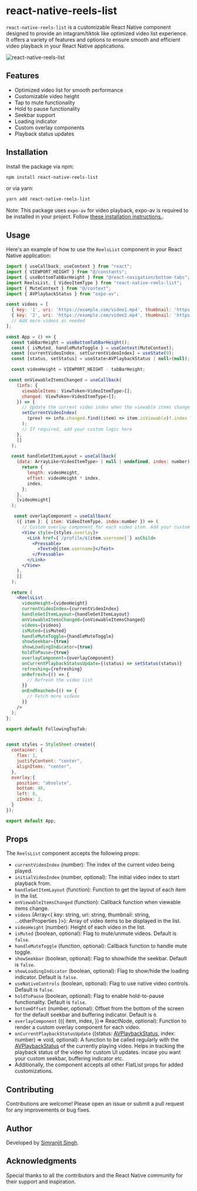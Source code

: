 # react-native-reels-list

`react-native-reels-list` is a customizable React Native component designed to provide an intagram/tiktok like optimized video list experience. It offers a variety of features and options to ensure smooth and efficient video playback in your React Native applications.

![react-native-reels-list](https://github.com/Simranjits11/react-native-reels-list/blob/master/example/Example.gif?raw=true)

## Features

- Optimized video list for smooth performance
- Customizable video height
- Tap to mute functionality
- Hold to pause functionality
- Seekbar support
- Loading indicator
- Custom overlay components
- Playback status updates

## Installation

Install the package via npm:

```sh
npm install react-native-reels-list
```

or via yarn:

```sh
yarn add react-native-reels-list
```

Note: This package uses `expo-av` for video playback, expo-av is required to be installed in your project. Follow [these installation instructions.](https://docs.expo.dev/versions/latest/sdk/av/#installation).

## Usage

Here's an example of how to use the `ReelsList` component in your React Native application:

```jsx
import { useCallback, useContext } from "react";
import { VIEWPORT_HEIGHT } from "@/constants";
import { useBottomTabBarHeight } from "@react-navigation/bottom-tabs";
import ReelsList, { VideoItemType } from "react-native-reels-list";
import { MuteContext } from "@/context";
import { AVPlaybackStatus } from "expo-av";

const videos = [
  { key: '1', uri: 'https://example.com/video1.mp4', thumbnail: 'https://example.com/thumbnail1.jpg', ...otherProperties},
  { key: '2', uri: 'https://example.com/video2.mp4', thumbnail: 'https://example.com/thumbnail4.jpg', ...otherProperties},
  // Add more videos as needed
];

const App = () => {
  const tabBarHeight = useBottomTabBarHeight();
  const { isMuted, handleMuteToggle } = useContext(MuteContext);
  const [currentVideoIndex, setCurrentVideoIndex] = useState(0);
  const [status, setStatus] = useState<AVPlaybackStatus | null>(null);

  const videoHeight = VIEWPORT_HEIGHT - tabBarHeight;

 const onViewableItemsChanged = useCallback(
    (info: {
      viewableItems: ViewToken<VideoItemType>[];
      changed: ViewToken<VideoItemType>[];
    }) => {
      // Update the current video index when the viewable items change
      setCurrentVideoIndex(
        (prev) => info.changed.find((item) => item.isViewable)?.index ?? prev
      );
      // If required, add your custom logic here
    },
    []
  );

  const handleGetItemLayout = useCallback(
    (data: ArrayLike<VideoItemType> | null | undefined, index: number) => {
      return {
        length: videoHeight,
        offset: videoHeight * index,
        index,
      };
    },
    [videoHeight]
  );

   const overlayComponent = useCallback(
    ({ item }: { item: VideoItemType, index:number }) => (
      // Custom overlay component for each video item. Add your custom UI with position: 'absolute' here.
      <View style={styles.overlay}>
        <Link href={`/profile/${item.username}`} asChild>
          <Pressable>
            <Text>@{item.username}</Text>
          </Pressable>
        </Link>
      </View>
    ),
    []
  );

  return (
    <ReelsList
      videoHeight={videoHeight}
      currentVideoIndex={currentVideoIndex}
      handleGetItemLayout={handleGetItemLayout}
      onViewableItemsChanged={onViewableItemsChanged}
      videos={videos}
      isMuted={isMuted}
      handleMuteToggle={handleMuteToggle}
      showSeekbar={true}
      showLoadingIndicator={true}
      holdToPause={true}
      overlayComponent={overlayComponent}
      onCurrentPlaybackStatusUpdate={(status) => setStatus(status)}
      refreshing={refreshing}
      onRefresh={() => {
        // Refresh the video list
      }}
      onEndReached={() => {
        // Fetch more videos
      }}
    />
  );
};

export default FollowingTopTab;


const styles = StyleSheet.create({
  container: {
    flex: 1,
    justifyContent: "center",
    alignItems: "center",
  },
  overlay:{
    position: "absolute",
    bottom: 40,
    left: 8,
    zIndex: 2,
  }
});

export default App;
```

## Props

The `ReelsList` component accepts the following props:

- `currentVideoIndex` (number): The index of the current video being played.
- `initialVideoIndex` (number, optional): The initial video index to start playback from.
- `handleGetItemLayout` (function): Function to get the layout of each item in the list.
- `onViewableItemsChanged` (function): Callback function when viewable items change.
- `videos` (Array<{
  key: string,
  uri: string,
  thumbnail: string,
  ...otherProperties
  }>): Array of video items to be displayed in the list.
- `videoHeight` (number): Height of each video in the list.
- `isMuted` (boolean, optional): Flag to mute/unmute videos. Default is `false`.
- `handleMuteToggle` (function, optional): Callback function to handle mute toggle.
- `showSeekbar` (boolean, optional): Flag to show/hide the seekbar. Default is `false`.
- `showLoadingIndicator` (boolean, optional): Flag to show/hide the loading indicator. Default is `false`.
- `useNativeControls` (boolean, optional): Flag to use native video controls. Default is `false`.
- `holdToPause` (boolean, optional): Flag to enable hold-to-pause functionality. Default is `false`.
- `bottomOffset` (number, optional): Offset from the bottom of the screen for the default seekbar and buffering indicator. Default is `0`.
- `overlayComponent` (({
  item,
  index,
  })=> ReactNode, optional): Function to render a custom overlay component for each video.
- `onCurrentPlaybackStatusUpdate` ((status: [AVPlaybackStatus](https://docs.expo.dev/versions/latest/sdk/av/#avplaybackstatus), index: number) => void, optional): A function to be called regularly with the [AVPlaybackStatus](https://docs.expo.dev/versions/latest/sdk/av/#avplaybackstatus) of the currently playing video. Helps in tracking the playback status of the video for custom UI updates. incase you want your custom seekbar, buffering indicator etc.
- Additionally, the component accepts all other FlatList props for added customizations.

## Contributing

Contributions are welcome! Please open an issue or submit a pull request for any improvements or bug fixes.

## Author

Developed by [Simranjit Singh](https://github.com/Simranjits11/).

## Acknowledgments

Special thanks to all the contributors and the React Native community for their support and inspiration.
